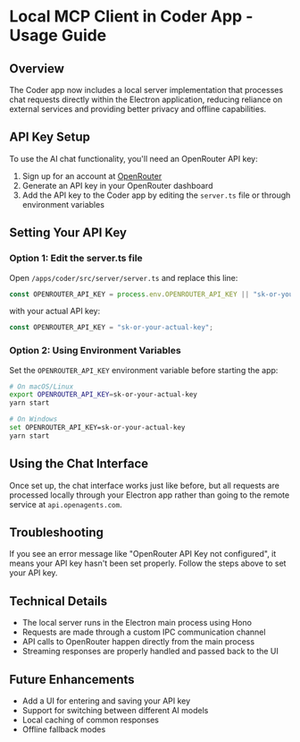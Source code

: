 # Local MCP Client in Coder App - Usage Guide

## Overview

The Coder app now includes a local server implementation that processes chat requests directly within the Electron application, reducing reliance on external services and providing better privacy and offline capabilities.

## API Key Setup

To use the AI chat functionality, you'll need an OpenRouter API key:

1. Sign up for an account at [OpenRouter](https://openrouter.ai/)
2. Generate an API key in your OpenRouter dashboard
3. Add the API key to the Coder app by editing the `server.ts` file or through environment variables

## Setting Your API Key

### Option 1: Edit the server.ts file

Open `/apps/coder/src/server/server.ts` and replace this line:

```typescript
const OPENROUTER_API_KEY = process.env.OPENROUTER_API_KEY || "sk-or-your-key-here";
```

with your actual API key:

```typescript
const OPENROUTER_API_KEY = "sk-or-your-actual-key";
```

### Option 2: Using Environment Variables

Set the `OPENROUTER_API_KEY` environment variable before starting the app:

```bash
# On macOS/Linux
export OPENROUTER_API_KEY=sk-or-your-actual-key
yarn start

# On Windows
set OPENROUTER_API_KEY=sk-or-your-actual-key
yarn start
```

## Using the Chat Interface

Once set up, the chat interface works just like before, but all requests are processed locally through your Electron app rather than going to the remote service at `api.openagents.com`.

## Troubleshooting

If you see an error message like "OpenRouter API Key not configured", it means your API key hasn't been set properly. Follow the steps above to set your API key.

## Technical Details

- The local server runs in the Electron main process using Hono
- Requests are made through a custom IPC communication channel
- API calls to OpenRouter happen directly from the main process
- Streaming responses are properly handled and passed back to the UI

## Future Enhancements

- Add a UI for entering and saving your API key
- Support for switching between different AI models
- Local caching of common responses
- Offline fallback modes
